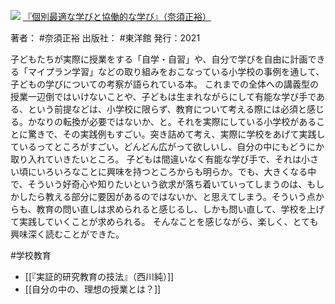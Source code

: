 ![](https://gyazo.com/cb6e94f01669c43d9bafe50dcc31474a.jpg)
[『個別最適な学びと協働的な学び』（奈須正裕）](https://amzn.to/3wY4Mof)

著者： #奈須正裕 
出版社： #東洋館 
発行：2021

子どもたちが実際に授業をする「自学・自習」や、自分で学びを自由に計画できる「マイプラン学習」などの取り組みをおこなっている小学校の事例を通して、子どもの学びについての考察が語られている本。
これまでの全体への講義型の授業一辺倒ではいけないことや、子どもは生まれながらにして有能な学び手である、という前提などは、小学校に限らず、教育について考える際には必須と感じる。かなりの転換が必要ではないか、と。それを実際にしている小学校があることに驚きで、その実践例もすごい。突き詰めて考え、実際に学校をあげて実践しているってところがすごい。どんどん広がって欲しいし、自分の中にもどうにか取り入れていきたいところ。
子どもは間違いなく有能な学び手で、それは小さい頃にいろいろなことに興味を持つところからも明らか。でも、大きくなる中で、そういう好奇心や知りたいという欲求が落ち着いていってしまうのは、もしかしたら教える部分に要因があるのではないか、と思えてしまう。そういう点からも、教育の問い直しは求められると感じるし、しかも問い直して、学校を上げて実践していくことが求められる。
そんなことを感じながら、楽しく、とても興味深く読むことができた。

#学校教育 

- [[『実証的研究教育の技法』（西川純）]]
- [[自分の中の、理想の授業とは？]]